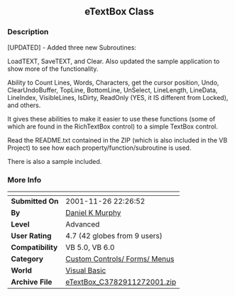 ﻿<div align="center">

## eTextBox Class


</div>

### Description

[UPDATED] - Added three new Subroutines:

LoadTEXT, SaveTEXT, and Clear. Also updated the sample application to show more of the functionality.

Ability to Count Lines, Words, Characters, get the cursor position, Undo, ClearUndoBuffer, TopLine, BottomLine, UnSelect, LineLength, LineData, LineIndex, VisibleLines, IsDirty, ReadOnly (YES, it IS different from Locked), and others.

It gives these abilities to make it easier to use these functions (some of which are found in the RichTextBox control) to a simple TextBox control.

Read the README.txt contained in the ZIP (which is also included in the VB Project) to see how each property/function/subroutine is used.

There is also a sample included.
 
### More Info
 


<span>             |<span>
---                |---
**Submitted On**   |2001-11-26 22:26:52
**By**             |[Daniel K Murphy](https://github.com/Planet-Source-Code/PSCIndex/blob/master/ByAuthor/daniel-k-murphy.md)
**Level**          |Advanced
**User Rating**    |4.7 (42 globes from 9 users)
**Compatibility**  |VB 5\.0, VB 6\.0
**Category**       |[Custom Controls/ Forms/  Menus](https://github.com/Planet-Source-Code/PSCIndex/blob/master/ByCategory/custom-controls-forms-menus__1-4.md)
**World**          |[Visual Basic](https://github.com/Planet-Source-Code/PSCIndex/blob/master/ByWorld/visual-basic.md)
**Archive File**   |[eTextBox\_C3782911272001\.zip](https://github.com/Planet-Source-Code/daniel-k-murphy-etextbox-class__1-29214/archive/master.zip)








